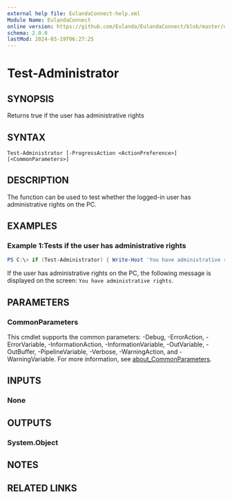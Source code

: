 ```yaml
---
external help file: EulandaConnect-help.xml
Module Name: EulandaConnect
online version: https://github.com/Eulanda/EulandaConnect/blob/master/docs/Test-Administrator.md
schema: 2.0.0
lastMod: 2024-03-19T06:27:25
---
```


# Test-Administrator

## SYNOPSIS
Returns true if the user has administrative rights

## SYNTAX

```
Test-Administrator [-ProgressAction <ActionPreference>] [<CommonParameters>]
```

## DESCRIPTION
The function can be used to test whether the logged-in user has administrative rights on the PC.

## EXAMPLES

### Example 1:Tests if the user  has administrative rights
```powershell
PS C:\> if (Test-Administrator) { Write-Host 'You have administrative rights' }
```

If the user has administrative rights on the PC, the following message is displayed on the screen: `You have administrative rights`.

## PARAMETERS


### CommonParameters
This cmdlet supports the common parameters: -Debug, -ErrorAction, -ErrorVariable, -InformationAction, -InformationVariable, -OutVariable, -OutBuffer, -PipelineVariable, -Verbose, -WarningAction, and -WarningVariable. For more information, see [about_CommonParameters](http://go.microsoft.com/fwlink/?LinkID=113216).

## INPUTS

### None

## OUTPUTS

### System.Object
## NOTES

## RELATED LINKS


